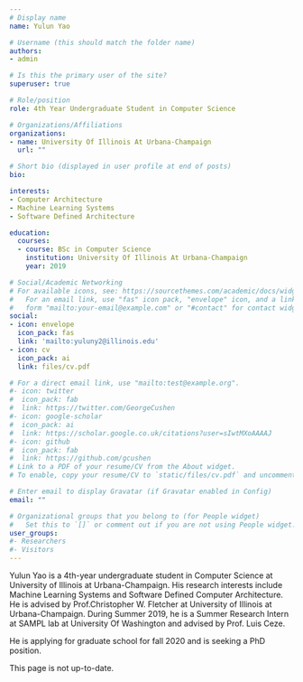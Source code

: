 ```yaml
---
# Display name
name: Yulun Yao

# Username (this should match the folder name)
authors:
- admin

# Is this the primary user of the site?
superuser: true

# Role/position
role: 4th Year Undergraduate Student in Computer Science

# Organizations/Affiliations
organizations:
- name: University Of Illinois At Urbana-Champaign
  url: ""

# Short bio (displayed in user profile at end of posts)
bio:

interests:
- Computer Architecture
- Machine Learning Systems
- Software Defined Architecture

education:
  courses:
  - course: BSc in Computer Science
    institution: University Of Illinois At Urbana-Champaign
    year: 2019

# Social/Academic Networking
# For available icons, see: https://sourcethemes.com/academic/docs/widgets/#icons
#   For an email link, use "fas" icon pack, "envelope" icon, and a link in the
#   form "mailto:your-email@example.com" or "#contact" for contact widget.
social:
- icon: envelope
  icon_pack: fas
  link: 'mailto:yuluny2@illinois.edu'
- icon: cv
  icon_pack: ai
  link: files/cv.pdf

# For a direct email link, use "mailto:test@example.org".
#- icon: twitter
#  icon_pack: fab
#  link: https://twitter.com/GeorgeCushen
#- icon: google-scholar
#  icon_pack: ai
#  link: https://scholar.google.co.uk/citations?user=sIwtMXoAAAAJ
#- icon: github
#  icon_pack: fab
#  link: https://github.com/gcushen
# Link to a PDF of your resume/CV from the About widget.
# To enable, copy your resume/CV to `static/files/cv.pdf` and uncomment the lines below.  

# Enter email to display Gravatar (if Gravatar enabled in Config)
email: ""

# Organizational groups that you belong to (for People widget)
#   Set this to `[]` or comment out if you are not using People widget.  
user_groups:
#- Researchers
#- Visitors
---
```


Yulun Yao is a 4th-year undergraduate student in Computer Science at University of Illinois at Urbana-Champaign. His research interests include Machine Learning Systems and Software Defined Computer Architecture. He is advised by Prof.Christopher W. Fletcher at University of Illinois at Urbana-Champaign. During Summer 2019, he is a Summer Research Intern at SAMPL lab at University Of Washington and advised by Prof. Luis Ceze.

He is applying for graduate school for fall 2020 and is seeking a PhD position.

This page is not up-to-date.
